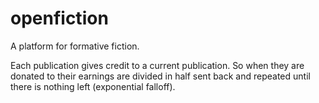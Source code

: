 # openfiction

A platform for formative fiction.

Each publication gives credit to a current publication. So when they are donated to their earnings are divided in half sent back and repeated until there is nothing left (exponential falloff).
